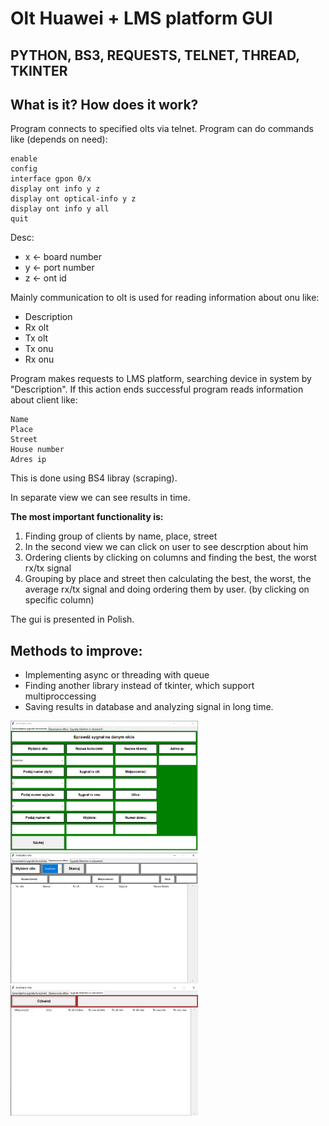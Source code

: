 # Olt Huawei + LMS platform GUI
## PYTHON, BS3, REQUESTS, TELNET, THREAD, TKINTER

## What is it? How does it work? 
Program connects to specified olts via telnet.
Program can do commands like (depends on need):

    enable
    config
    interface gpon 0/x
    display ont info y z
    display ont optical-info y z 
    display ont info y all
    quit
Desc:  
-    x <- board number  
-    y <- port number  
-    z <- ont id  


Mainly communication to olt is used for reading information about onu like:

- Description
- Rx olt
- Tx olt
- Tx onu
- Rx onu

Program makes requests to LMS platform, searching device in system by
"Description". If this action ends successful program reads information about client like:
    
    Name
    Place
    Street
    House number
    Adres ip

This is done using BS4 libray (scraping).

In separate view we can see results in time.



**The most important functionality is:**
1. Finding group of clients by name, place, street
2. In the second view we can click on user to see descrption about him
3. Ordering clients by clicking on columns and finding the best, the worst rx/tx signal
4. Grouping by place and street then calculating the best, the worst, the average rx/tx signal and doing ordering them by user. (by clicking on specific column)

The gui is presented in Polish.


## Methods to improve:
- Implementing async or threading with queue
- Finding another library instead of tkinter, which support multiproccessing
- Saving results in database and analyzing signal in long time. 

<img src="https://github.com/Qbason/Olt_Manager_Connected_With_Lms/blob/master/imgs/1.png" width="300"/>


<img src="https://github.com/Qbason/Olt_Manager_Connected_With_Lms/blob/master/imgs/2.png" width="300"/>


<img src="https://github.com/Qbason/Olt_Manager_Connected_With_Lms/blob/master/imgs/3.png" width="300"/>
